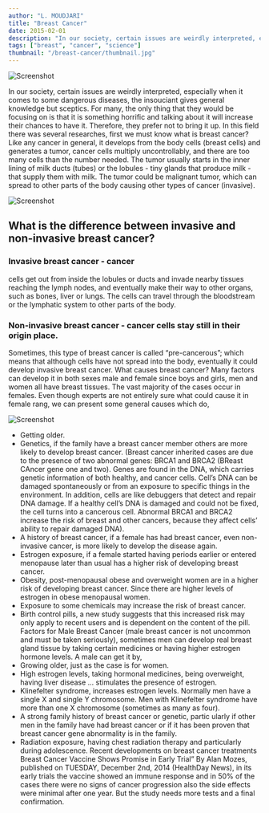 ```yaml
---
author: "L. MOUDJARI"
title: "Breast Cancer"
date: 2015-02-01
description: "In our society, certain issues are weirdly interpreted, especially when it comes to some dangerous diseases, the insouciant gives general knowledge but sceptics. For many, the only thing that they would be focusing on is that it is something horrific and talking about it will increase their chances to have it. "
tags: ["breast", "cancer", "science"]
thumbnail: "/breast-cancer/thumbnail.jpg"
---
```


![Screenshot](/breast-cancer/1.png)

In our society, certain issues are weirdly interpreted, especially when it comes to some dangerous diseases, the insouciant gives general knowledge but sceptics. For many, the only thing that they would be focusing on is that it is something horrific and talking about it will increase their chances to have it. Therefore, they prefer not to bring it up. In this field there was several researches, first we must know what is breast cancer? Like any cancer in general, it develops from the body cells (breast cells) and generates a tumor, cancer cells multiply uncontrollably, and there are too many cells than the number needed. The tumor usually starts in the inner lining of milk ducts (tubes) or the lobules - tiny glands that produce milk - that supply them with milk. The tumor could be malignant tumor, which can spread to other parts of the body causing other types of cancer (invasive).

![Screenshot](/breast-cancer/2.png)

## What is the difference between invasive and non-invasive breast cancer?

### **Invasive breast cancer - cancer**

cells get out from inside the lobules or ducts and invade nearby tissues reaching the lymph nodes, and eventually make their way to other organs, such as bones, liver or lungs. The cells can travel through the bloodstream or the lymphatic system to other parts of the body.

### **Non-invasive breast cancer - cancer cells stay still in their origin place.**

Sometimes, this type of breast cancer is called “pre-cancerous”; which means that although cells have not spread into the body, eventually it could develop invasive breast cancer. What causes breast cancer? Many factors can develop it in both sexes male and female since boys and girls, men and women all have breast tissues. The vast majority of the cases occur in females. Even though experts are not entirely sure what could cause it in female rang, we can present some general causes which do,

![Screenshot](/breast-cancer/3.png)

- Getting older.
- Genetics, if the family have a breast cancer member others are more likely to develop breast cancer. (Breast cancer inherited cases are due to the presence of two abnormal genes: BRCA1 and BRCA2 (BReast CAncer gene one and two). Genes are found in the DNA, which carries genetic information of both healthy, and cancer cells. Cell’s DNA can be damaged spontaneously or from an exposure to specific things in the environment. In addition, cells are like debuggers that detect and repair DNA damage. If a healthy cell’s DNA is damaged and could not be fixed, the cell turns into a cancerous cell. Abnormal BRCA1 and BRCA2 increase the risk of breast and other cancers, because they affect cells’ ability to repair damaged DNA).
- A history of breast cancer, if a female has had breast cancer, even non-invasive cancer, is more likely to develop the disease again.
- Estrogen exposure, if a female started having periods earlier or entered menopause later than usual has a higher risk of developing breast cancer.
- Obesity, post-menopausal obese and overweight women are in a higher risk of developing breast cancer. Since there are higher levels of estrogen in obese menopausal women.
- Exposure to some chemicals may increase the risk of breast cancer.
- Birth control pills, a new study suggests that this increased risk may only apply to recent users and is dependent on the content of the pill. Factors for Male Breast Cancer (male breast cancer is not uncommon and must be taken seriously), sometimes men can develop real breast gland tissue by taking certain medicines or having higher estrogen hormone levels. A male can get it by,
- Growing older, just as the case is for women.
- High estrogen levels, taking hormonal medicines, being overweight, having liver disease ... stimulates the presence of estrogen.
- Klinefelter syndrome, increases estrogen levels. Normally men have a single X and single Y chromosome. Men with Klinefelter syndrome have more than one X chromosome (sometimes as many as four).
- A strong family history of breast cancer or genetic, partic ularly if other men in the family have had breast cancer or if it has been proven that breast cancer gene abnormality is in the family.
- Radiation exposure, having chest radiation therapy and particularly during adolescence. Recent developments on breast cancer treatments Breast Cancer Vaccine Shows Promise in Early Trial” By Alan Mozes, published on TUESDAY, December 2nd, 2014 (HealthDay News), in its early trials the vaccine showed an immune response and in 50% of the cases there were no signs of cancer progression also the side effects were minimal after one year. But the study needs more tests and a final confirmation.
